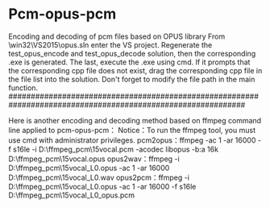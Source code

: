 # Pcm-opus-pcm
Encoding and decoding of pcm files based on OPUS library
From \win32\VS2015\opus.sln enter the VS project. Regenerate the test_opus_encode and test_opus_decode solution, then the corresponding .exe is generated. The last, execute the .exe using cmd.
If it prompts that the corresponding cpp file does not exist, drag the corresponding cpp file in the file list into the solution.
Don't forget to modify the file path in the main function.
#############################################################################################################

Here is another encoding and decoding method based on ffmpeg command line applied to pcm-opus-pcm：
Notice：To run the ffmpeg tool, you must use cmd with administrator privileges.
pcm2opus：ffmpeg -ac 1 -ar 16000 -f s16le -i D:\ffmpeg_pcm\15vocal.pcm -acodec libopus -b:a 16k  D:\ffmpeg_pcm\15vocal.opus
opus2wav：ffmpeg -i D:\ffmpeg_pcm\15vocal_L0.opus -ac 1  -ar 16000 D:\ffmpeg_pcm\15vocal_L0.wav
opus2pcm：ffmpeg -i D:\ffmpeg_pcm\15vocal_L0.opus -ac 1  -ar 16000 -f s16le D:\ffmpeg_pcm\15vocal_L0_opus.pcm
